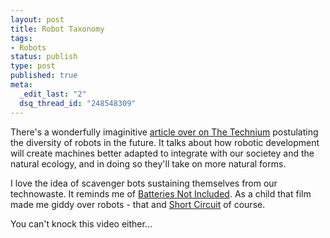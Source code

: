```yaml
--- 
layout: post
title: Robot Taxonomy
tags: 
- Robots
status: publish
type: post
published: true
meta: 
  _edit_last: "2"
  dsq_thread_id: "248548309"
---
```

There's a wonderfully imaginitive <a href="http://www.kk.org/thetechnium/archives/2009/01/evolution_of_bo.php">article over on The Technium</a> postulating the diversity of robots in the future. It talks about how robotic development will create machines better adapted to integrate with our societey and the natural ecology, and in doing so they'll take on more natural forms.

I love the idea of scavenger bots sustaining themselves from our technowaste. It reminds me of <a href="http://www.imdb.com/title/tt0092494/">Batteries Not Included</a>. As a child that film made me giddy over robots - that and <a href="http://www.imdb.com/title/tt0091949/">Short Circuit</a> of course.

You can't knock this video either...
<p class="alignc"><object width="425" height="344" data="http://www.youtube.com/v/kzd1OiP27s0&amp;color1=0x3a3a3a&amp;color2=0x999999&amp;hl=en&amp;feature=player_embedded&amp;fs=1" type="application/x-shockwave-flash"><param name="allowFullScreen" value="true" /><param name="src" value="http://www.youtube.com/v/kzd1OiP27s0&amp;color1=0x3a3a3a&amp;color2=0x999999&amp;hl=en&amp;feature=player_embedded&amp;fs=1" /><param name="allowfullscreen" value="true" /></object></p>
